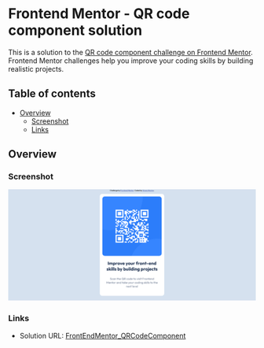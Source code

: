 # Frontend Mentor - QR code component solution

This is a solution to the [QR code component challenge on Frontend Mentor](https://www.frontendmentor.io/challenges/qr-code-component-iux_sIO_H). Frontend Mentor challenges help you improve your coding skills by building realistic projects.

## Table of contents

- [Overview](#overview)
  - [Screenshot](#screenshot)
  - [Links](#links)

## Overview

### Screenshot

![](images/PageScreenshot.png)

### Links

- Solution URL: [FrontEndMentor_QRCodeComponent](https://loluva.github.io/FrontEndMentor_QRCodeComponent/)
